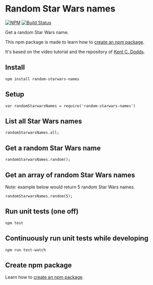 # Random Star Wars names
[![NPM](https://nodei.co/npm/random-starwars-names.png)](https://npmjs.org/package/random-starwars-names)
[![Build Status](https://travis-ci.org/ebabel-games/random-starwars-names.svg?branch=master)](https://travis-ci.org/ebabel-games/random-starwars-names)

Get a random Star Wars name.

This npm package is made to learn how to [create an npm package](CREATE-NPM-PACKAGE.md).

It's based on the video tutorial and the repository of [Kent C. Dodds](https://github.com/kentcdodds/starwars-names).

## Install
```
npm install random-starwars-names
```

## Setup
```
var randomStarwarsNames = require('random-starwars-names')
```

## List all Star Wars names

```
randomStarwarsNames.all;
```

## Get a random Star Wars name

```
randomStarwarsNames.random();
```

## Get an array of random Star Wars names

Note: example below would return 5 random Star Wars names.

```
randomStarwarsNames.random(5);
```

## Run unit tests (one off)

```
npm test
```

## Continuously run unit tests while developing

```
npm run test-watch
```

## Create npm package

Learn how to [create an npm package](CREATE-NPM-PACKAGE.md).


